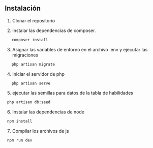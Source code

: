 ## Instalación

1. Clonar el repositorio

2. Instalar las dependencias de composer.

```bash
   composer install
```

3. Asignar las variables de entorno en el archivo .env y ejecutar las migraciones

```bash
   php artisan migrate
```
4. Iniciar el servidor de php 
```bash
   php artisan serve 
```
5. ejecutar las semillas para datos de la tabla de habilidades
```bash
 php artisan db:seed 
```

6. Instalar las dependencias de node
```bash
 npm install
```

7. Compilar los archivos de js
```bash
 npm run dev
```

